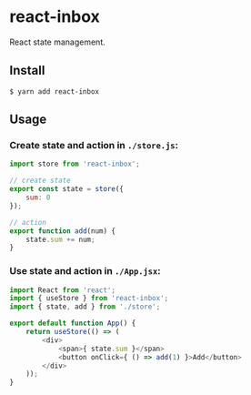 # react-inbox
React state management.

## Install
``` shell
$ yarn add react-inbox
```

## Usage

### Create state and action in `./store.js`:
``` javascript
import store from 'react-inbox';

// create state
export const state = store({
    sum: 0
});

// action
export function add(num) {
    state.sum += num;
}
```

### Use state and action in `./App.jsx`:
``` javascript
import React from 'react';
import { useStore } from 'react-inbox';
import { state, add } from './store';

export default function App() {
    return useStore(() => (
        <div>
            <span>{ state.sum }</span>
            <button onClick={ () => add(1) }>Add</button>
        </div>
    ));
}
```
